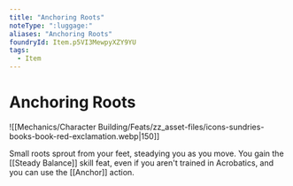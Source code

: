```yaml
---
title: "Anchoring Roots"
noteType: ":luggage:"
aliases: "Anchoring Roots"
foundryId: Item.p5VI3MewpyXZY9YU
tags:
  - Item
---
```


# Anchoring Roots
![[Mechanics/Character Building/Feats/zz_asset-files/icons-sundries-books-book-red-exclamation.webp|150]]

Small roots sprout from your feet, steadying you as you move. You gain the [[Steady Balance]] skill feat, even if you aren't trained in Acrobatics, and you can use the [[Anchor]] action.
